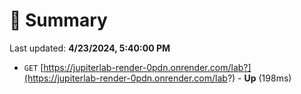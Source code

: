 # 📖 Summary
Last updated: **4/23/2024, 5:40:00 PM**

- `GET` [https://jupiterlab-render-0pdn.onrender.com/lab?](https://jupiterlab-render-0pdn.onrender.com/lab?) - **Up** (198ms)
